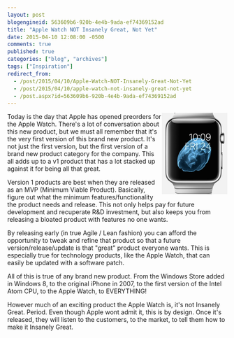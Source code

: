 ```yaml
---
layout: post
blogengineid: 563609b6-920b-4e4b-9ada-ef74369152ad
title: "Apple Watch NOT Insanely Great, Not Yet"
date: 2015-04-10 12:08:00 -0500
comments: true
published: true
categories: ["blog", "archives"]
tags: ["Inspiration"]
redirect_from: 
  - /post/2015/04/10/Apple-Watch-NOT-Insanely-Great-Not-Yet
  - /post/2015/04/10/apple-watch-not-insanely-great-not-yet
  - /post.aspx?id=563609b6-920b-4e4b-9ada-ef74369152ad
---
```

<!-- more -->

<img style="float: right;" src="/files/2015/04/AppleWatchv1.PNG" alt="" />

Today is the day that Apple has opened preorders for the Apple Watch. There's a lot of conversation about this new product, but we must all remember that it's the very first version of this brand new product. It's not just the first version, but the first version of a brand new product category for the company. This all adds up to a v1 product that has a lot stacked up against it for being all that great.

Version 1 products are best when they are released as an MVP (Minimum Viable Product). Basically, figure out what the minimum features/functionality the product needs and release. This not only helps pay for future development and recuperate R&amp;D investment, but also keeps you from releasing a bloated product with features no one wants.

By releasing early (in true Agile / Lean fashion) you can afford the opportunity to tweak and refine that product so that a future version/release/update is that "great" product everyone wants. This is especially true for technology products, like the Apple Watch, that can easily be updated with a software patch.

All of this is true of any brand new product. From the Windows Store added in Windows 8, to the original iPhone in 2007, to the first version of the Intel Atom CPU, to the Apple Watch, to EVERYTHING!

However much of an exciting product the Apple Watch is, it's not Insanely Great. Period. Even though Apple wont admit it, this is by design. Once it's released, they will listen to the customers, to the market, to tell them how to make it Insanely Great.

 
